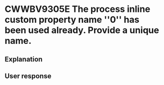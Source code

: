 # CWWBV9305E The process inline custom property name ''0'' has been used already. Provide a unique name.

## Explanation

## User response